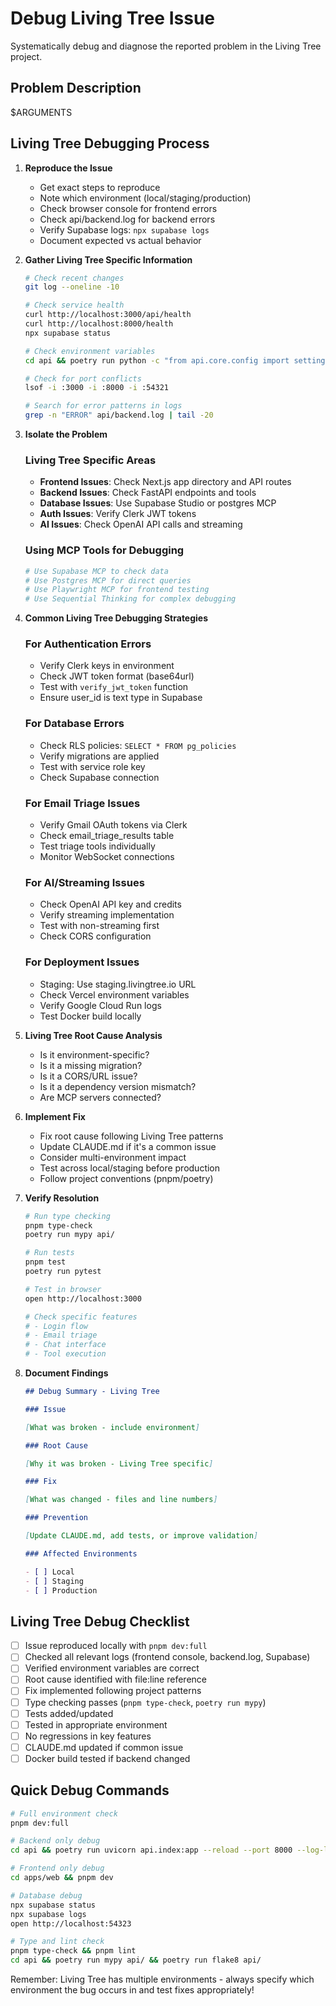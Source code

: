 # Debug Living Tree Issue

Systematically debug and diagnose the reported problem in the Living Tree project.

## Problem Description

$ARGUMENTS

## Living Tree Debugging Process

1. **Reproduce the Issue**
   - Get exact steps to reproduce
   - Note which environment (local/staging/production)
   - Check browser console for frontend errors
   - Check api/backend.log for backend errors
   - Verify Supabase logs: `npx supabase logs`
   - Document expected vs actual behavior

2. **Gather Living Tree Specific Information**

   ```bash
   # Check recent changes
   git log --oneline -10

   # Check service health
   curl http://localhost:3000/api/health
   curl http://localhost:8000/health
   npx supabase status

   # Check environment variables
   cd api && poetry run python -c "from api.core.config import settings; print(settings.model_dump_json(indent=2, include={'OPENAI_API_KEY', 'CLERK_SECRET_KEY', 'SUPABASE_URL'}))"

   # Check for port conflicts
   lsof -i :3000 -i :8000 -i :54321

   # Search for error patterns in logs
   grep -n "ERROR" api/backend.log | tail -20
   ```

3. **Isolate the Problem**

   ### Living Tree Specific Areas
   - **Frontend Issues**: Check Next.js app directory and API routes
   - **Backend Issues**: Check FastAPI endpoints and tools
   - **Database Issues**: Use Supabase Studio or postgres MCP
   - **Auth Issues**: Verify Clerk JWT tokens
   - **AI Issues**: Check OpenAI API calls and streaming

   ### Using MCP Tools for Debugging

   ```bash
   # Use Supabase MCP to check data
   # Use Postgres MCP for direct queries
   # Use Playwright MCP for frontend testing
   # Use Sequential Thinking for complex debugging
   ```

4. **Common Living Tree Debugging Strategies**

   ### For Authentication Errors
   - Verify Clerk keys in environment
   - Check JWT token format (base64url)
   - Test with `verify_jwt_token` function
   - Ensure user_id is text type in Supabase

   ### For Database Errors
   - Check RLS policies: `SELECT * FROM pg_policies`
   - Verify migrations are applied
   - Test with service role key
   - Check Supabase connection

   ### For Email Triage Issues
   - Verify Gmail OAuth tokens via Clerk
   - Check email_triage_results table
   - Test triage tools individually
   - Monitor WebSocket connections

   ### For AI/Streaming Issues
   - Check OpenAI API key and credits
   - Verify streaming implementation
   - Test with non-streaming first
   - Check CORS configuration

   ### For Deployment Issues
   - Staging: Use staging.livingtree.io URL
   - Check Vercel environment variables
   - Verify Google Cloud Run logs
   - Test Docker build locally

5. **Living Tree Root Cause Analysis**
   - Is it environment-specific?
   - Is it a missing migration?
   - Is it a CORS/URL issue?
   - Is it a dependency version mismatch?
   - Are MCP servers connected?

6. **Implement Fix**
   - Fix root cause following Living Tree patterns
   - Update CLAUDE.md if it's a common issue
   - Consider multi-environment impact
   - Test across local/staging before production
   - Follow project conventions (pnpm/poetry)

7. **Verify Resolution**

   ```bash
   # Run type checking
   pnpm type-check
   poetry run mypy api/

   # Run tests
   pnpm test
   poetry run pytest

   # Test in browser
   open http://localhost:3000

   # Check specific features
   # - Login flow
   # - Email triage
   # - Chat interface
   # - Tool execution
   ```

8. **Document Findings**

   ```markdown
   ## Debug Summary - Living Tree

   ### Issue

   [What was broken - include environment]

   ### Root Cause

   [Why it was broken - Living Tree specific]

   ### Fix

   [What was changed - files and line numbers]

   ### Prevention

   [Update CLAUDE.md, add tests, or improve validation]

   ### Affected Environments

   - [ ] Local
   - [ ] Staging
   - [ ] Production
   ```

## Living Tree Debug Checklist

- [ ] Issue reproduced locally with `pnpm dev:full`
- [ ] Checked all relevant logs (frontend console, backend.log, Supabase)
- [ ] Verified environment variables are correct
- [ ] Root cause identified with file:line reference
- [ ] Fix implemented following project patterns
- [ ] Type checking passes (`pnpm type-check`, `poetry run mypy`)
- [ ] Tests added/updated
- [ ] Tested in appropriate environment
- [ ] No regressions in key features
- [ ] CLAUDE.md updated if common issue
- [ ] Docker build tested if backend changed

## Quick Debug Commands

```bash
# Full environment check
pnpm dev:full

# Backend only debug
cd api && poetry run uvicorn api.index:app --reload --port 8000 --log-level debug

# Frontend only debug
cd apps/web && pnpm dev

# Database debug
npx supabase status
npx supabase logs
open http://localhost:54323

# Type and lint check
pnpm type-check && pnpm lint
cd api && poetry run mypy api/ && poetry run flake8 api/
```

Remember: Living Tree has multiple environments - always specify which environment the bug occurs in and test fixes appropriately!
